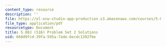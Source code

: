 ```yaml
---
content_type: resource
description: ''
file: https://ol-ocw-studio-app-production.s3.amazonaws.com/courses/5-08j-biological-chemistry-ii-spring-2016/668d9fcd39fa595a7ade6ecdc1392fbe_MIT5_08jS16ps2_soln.pdf
file_type: application/pdf
resourcetype: Document
title: 5.08J (S16) Problem Set 2 Solutions
uid: 668d9fcd-39fa-595a-7ade-6ecdc1392fbe
---
```


